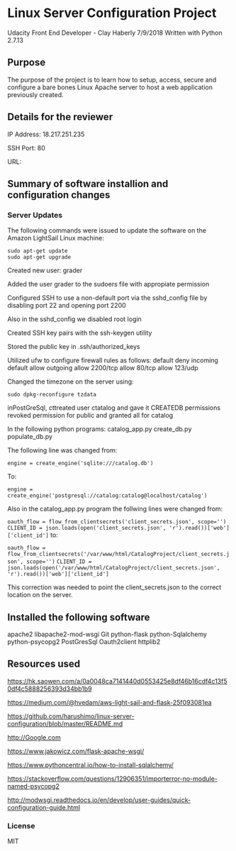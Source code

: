 # Linux Server Configuration Project

Udacity Front End Developer - Clay Haberly 7/9/2018
Written with Python 2.7.13

## Purpose

The purpose of the project is to learn how to setup, access, secure and configure a bare bones Linux Apache server to host a web application previously created.

## Details for the reviewer

IP Address: 18.217.251.235

SSH Port: 80

URL:

## Summary of software installion and configuration changes

### Server Updates

The following commands were issued to update the software on the Amazon LightSail Linux machine:

```
sudo apt-get update
sudo apt-get upgrade
```

Created new user: grader

Added the user grader to the sudoers file with appropiate permission

Configured SSH to use a non-default port via the sshd_config file by disabling port 22 and opening port 2200

Also in the sshd_config we disabled root login

Created SSH key pairs with the ssh-keygen utility

Stored the public key in .ssh/authorized_keys

Utilized ufw to configure firewall rules as follows:
default deny incoming
default allow outgoing
allow 2200/tcp
allow 80/tcp
allow 123/udp

Changed the timezone on the server using:
```
sudo dpkg-reconfigure tzdata
```
inPostGreSql, cttreated user ctatalog and gave it CREATEDB permissions
revoked permission for public and granted all for catalog


In the following python programs:
catalog_app.py
create_db.py
populate_db.py

The following line was changed from:

`engine = create_engine('sqlite:///catalog.db')`

To:

`engine = create_engine('postgresql://catalog:catalog@localhost/catalog')`


Also in the catalog_app.py program the follwing lines were changed from:

`oauth_flow = flow_from_clientsecrets('client_secrets.json', scope='')`
`CLIENT_ID = json.loads(open('client_secrets.json', 'r').read())['web']['client_id']`
to:

`oauth_flow = flow_from_clientsecrets('/var/www/html/CatalogProject/client_secrets.json', scope='')`
`CLIENT_ID = json.loads(open('/var/www/html/CatalogProject/client_secrets.json', 'r').read())['web']['client_id']`

This correction was needed to point the client_secrets.json to the correct location on the server.

## Installed the following software

apache2
libapache2-mod-wsgi
Git
python-flask
python-Sqlalchemy
python-psycopg2
PostGresSql
Oauth2client
httplib2

## Resources used

https://hk.saowen.com/a/0a0048ca7141440d0553425e8df46b16cdf4c13f50df4c5888256393d34bb1b9

https://medium.com/@hvedam/aws-light-sail-and-flask-25f093081ea

https://github.com/harushimo/linux-server-configuration/blob/master/README.md

http://Google.com

https://www.jakowicz.com/flask-apache-wsgi/

https://www.pythoncentral.io/how-to-install-sqlalchemy/

https://stackoverflow.com/questions/12906351/importerror-no-module-named-psycopg2

http://modwsgi.readthedocs.io/en/develop/user-guides/quick-configuration-guide.html

### License

MIT
